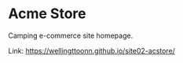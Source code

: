 # Acme Store

Camping e-commerce site homepage.

Link: https://wellingttoonn.github.io/site02-acstore/
